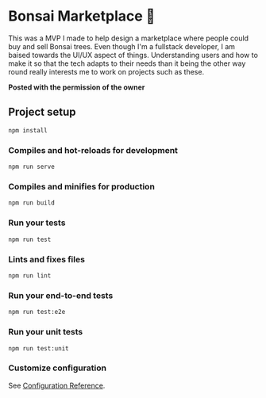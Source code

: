 # Bonsai Marketplace 🌳

This was a MVP I made to help design a marketplace where people could buy and sell Bonsai trees. Even though I'm a fullstack developer, I am baised towards the UI/UX aspect of things. Understanding users and how to make it so that the tech adapts to their needs than it being the other way round really interests me to work on projects such as these.

**Posted with the permission of the owner**

## Project setup
```
npm install
```

### Compiles and hot-reloads for development
```
npm run serve
```

### Compiles and minifies for production
```
npm run build
```

### Run your tests
```
npm run test
```

### Lints and fixes files
```
npm run lint
```

### Run your end-to-end tests
```
npm run test:e2e
```

### Run your unit tests
```
npm run test:unit
```

### Customize configuration
See [Configuration Reference](https://cli.vuejs.org/config/).
